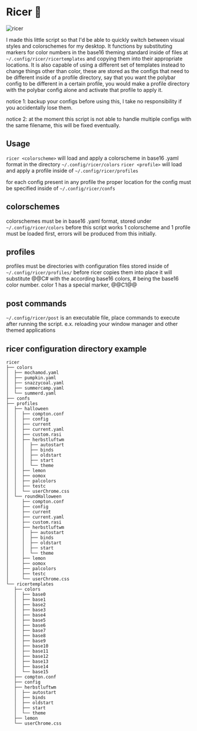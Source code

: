 # Ricer 🍚
![ricer](/ricer.gif)

I made this little script so that I'd be able to quickly switch between visual styles and colorschemes for my desktop.
It functions by substituting markers for color numbers in the base16 theming standard inside of files at `~/.config/ricer/ricertemplates` and copying them into their appropriate locations. It is also capable of using a different set of templates instead to change things other than color, these are stored as the configs that need to be different inside of a profile directory, say that you want the polybar config to be different in a certain profile, you would make a profile directory with the polybar config alone and activate that profile to apply it.

notice 1: backup your configs before using this, I take no responsibility if you accidentally lose them.

notice 2: at the moment this script is not able to handle multiple configs with the same filename, this will be fixed eventually.

## Usage

`ricer <colorscheme>` will load and apply a colorscheme in base16 .yaml format in the directory `~/.config/ricer/colors`
`ricer <profile>` will load and apply a profile inside of `~/.config/ricer/profiles`

for each config present in any profile the proper location for the config must be specified inside of `~/.config/ricer/confs` 

## colorschemes
colorschemes must be in base16 .yaml format, stored under `~/.config/ricer/colors`
before this script works 1 colorscheme and 1 profile must be loaded first, errors will be produced from this initially.

## profiles
profiles must be directories with configuration files stored inside of `~/.config/ricer/profiles/` 
before ricer copies them into place it will substitute @@C# with the according base16 colors, # being the base16 color number.
color 1 has a special marker, @@C1@@

## post commands
`~/.config/ricer/post` is an executable file, place commands to execute after running the script. e.x. reloading your window manager and other themed applications

## ricer configuration directory example
```
ricer
├── colors
│  ├── mochamod.yaml
│  ├── pumpkin.yaml
│  ├── snazzycoal.yaml
│  ├── summercamp.yaml
│  └── summerd.yaml
├── confs
├── profiles
│  ├── halloween
│  │  ├── compton.conf
│  │  ├── config
│  │  ├── current
│  │  ├── current.yaml
│  │  ├── custom.rasi
│  │  ├── herbstluftwm
│  │  │  ├── autostart
│  │  │  ├── binds
│  │  │  ├── oldstart
│  │  │  ├── start
│  │  │  └── theme
│  │  ├── lemon
│  │  ├── oomox
│  │  ├── palcolors
│  │  ├── testc
│  │  └── userChrome.css
│  └── roundHalloween
│     ├── compton.conf
│     ├── config
│     ├── current
│     ├── current.yaml
│     ├── custom.rasi
│     ├── herbstluftwm
│     │  ├── autostart
│     │  ├── binds
│     │  ├── oldstart
│     │  ├── start
│     │  └── theme
│     ├── lemon
│     ├── oomox
│     ├── palcolors
│     ├── testc
│     └── userChrome.css
└── ricertemplates
   ├── colors
   │  ├── base0
   │  ├── base1
   │  ├── base2
   │  ├── base3
   │  ├── base4
   │  ├── base5
   │  ├── base6
   │  ├── base7
   │  ├── base8
   │  ├── base9
   │  ├── base10
   │  ├── base11
   │  ├── base12
   │  ├── base13
   │  ├── base14
   │  └── base15
   ├── compton.conf
   ├── config
   ├── herbstluftwm
   │  ├── autostart
   │  ├── binds
   │  ├── oldstart
   │  ├── start
   │  └── theme
   ├── lemon
   └── userChrome.css
   ``` 
